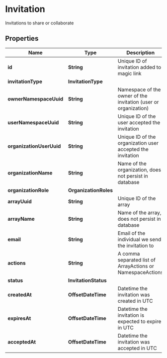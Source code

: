 

# Invitation

Invitations to share or collaborate

## Properties

Name | Type | Description | Notes
------------ | ------------- | ------------- | -------------
**id** | **String** | Unique ID of invitation added to magic link |  [optional]
**invitationType** | **InvitationType** |  |  [optional]
**ownerNamespaceUuid** | **String** | Namespace of the owner of the invitation (user or organization) |  [optional]
**userNamespaceUuid** | **String** | Unique ID of the user accepted the invitation |  [optional]
**organizationUserUuid** | **String** | Unique ID of the organization user accepted the invitation |  [optional]
**organizationName** | **String** | Name of the organization, does not persist in database |  [optional]
**organizationRole** | **OrganizationRoles** |  |  [optional]
**arrayUuid** | **String** | Unique ID of the array |  [optional]
**arrayName** | **String** | Name of the array, does not persist in database |  [optional]
**email** | **String** | Email of the individual we send the invitation to |  [optional]
**actions** | **String** | A comma separated list of ArrayActions or NamespaceActions |  [optional]
**status** | **InvitationStatus** |  |  [optional]
**createdAt** | **OffsetDateTime** | Datetime the invitation was created in UTC |  [optional]
**expiresAt** | **OffsetDateTime** | Datetime the invitation is expected to expire in UTC |  [optional]
**acceptedAt** | **OffsetDateTime** | Datetime the invitation was accepted in UTC |  [optional]



